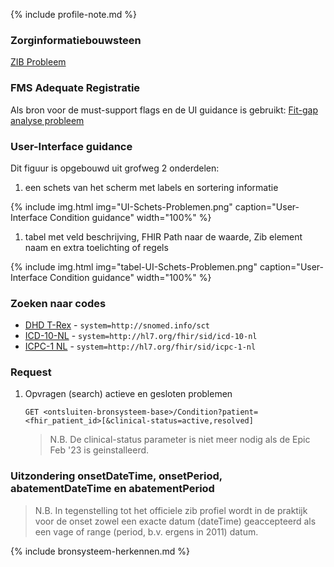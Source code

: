 {% include profile-note.md %}

### Zorginformatiebouwsteen

[ZIB Probleem](https://zibs.nl/wiki/Probleem-v4.1(2017NL))

### FMS Adequate Registratie

Als bron voor de must-support flags en de UI guidance is gebruikt: [Fit-gap analyse probleem](https://amigo.nictiz.nl/uploads/e4a96295-3715-439b-804a-024ca1d7fadf/fit_gap_analyse_Probleeem.pdf)

### User-Interface guidance

Dit figuur is opgebouwd uit grofweg 2 onderdelen:
1. een schets van het scherm met labels en sortering informatie

{% include img.html img="UI-Schets-Problemen.png" caption="User-Interface Condition guidance" width="100%" %}

1. tabel met veld beschrijving, FHIR Path naar de waarde, Zib element naam en extra toelichting of regels

{% include img.html img="tabel-UI-Schets-Problemen.png" caption="User-Interface Condition guidance" width="100%" %}

### Zoeken naar codes

* [DHD T-Rex](https://trex.dhd.nl/) - `system=http://snomed.info/sct`
* [ICD-10-NL](https://terminologie.nictiz.nl/art-decor/claml?collection=icd10-nl-data) - `system=http://hl7.org/fhir/sid/icd-10-nl`
* [ICPC-1 NL](https://viewers.nhg.org/icpcviewer/) - `system=http://hl7.org/fhir/sid/icpc-1-nl`

### Request

1. Opvragen (search) actieve en gesloten problemen

    `GET <ontsluiten-bronsysteem-base>/Condition?patient=<fhir_patient_id>[&clinical-status=active,resolved]`

    <blockquote class="stu-note" markdown="1">
    N.B. De clinical-status parameter is niet meer nodig als de Epic Feb '23 is geinstalleerd.
    </blockquote>

### Uitzondering onsetDateTime, onsetPeriod, abatementDateTime en abatementPeriod

<blockquote class="stu-note" markdown="1">
N.B. In tegenstelling tot het officiele zib profiel wordt in de praktijk voor de onset zowel een exacte datum (dateTime) geaccepteerd als een vage of range (period, b.v. ergens in 2011) datum.
</blockquote>

{% include bronsysteem-herkennen.md %}